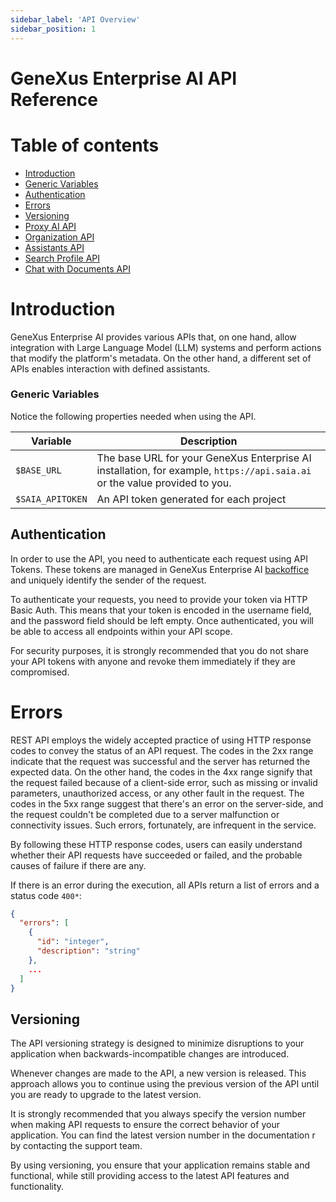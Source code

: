 ```yaml
---
sidebar_label: 'API Overview'
sidebar_position: 1
---
```


# GeneXus Enterprise AI API Reference

Table of contents
=================

* [Introduction ](#introduction)
* [Generic Variables](#generic-variables)
* [Authentication ](#authentication)
* [Errors ](#errors)
* [Versioning ](#versioning)
* [Proxy AI API](../ProxyAPI.md)
* [Organization API](OrganizationAPI.md)
* [Assistants API](AssistantsAPI.md)
* [Search Profile API](SearchProfileAPI.md)
* [Chat with Documents API](ChatWithDocumentsAPI.md)


# Introduction
GeneXus Enterprise AI provides various APIs that, on one hand, allow integration with Large Language Model (LLM) systems and perform actions that modify the platform's metadata. On the other hand, a different set of APIs enables interaction with defined assistants.

### Generic Variables
Notice the following properties needed when using the API.

| Variable | Description |
| ------ | ---------------------- |
| `$BASE_URL` | The base URL for your GeneXus Enterprise AI installation, for example, `https://api.saia.ai` or the value provided to you. |
| `$SAIA_APITOKEN` | An API token generated for each project |


## Authentication
In order to use the API, you need to authenticate each request using API Tokens. These tokens are managed in GeneXus Enterprise AI [backoffice](Backoffice.md) and uniquely identify the sender of the request.

To authenticate your requests, you need to provide your token via HTTP Basic Auth. This means that your token is encoded in the username field, and the password field should be left empty. Once authenticated, you will be able to access all endpoints within your API scope.

For security purposes, it is strongly recommended that you do not share your API tokens with anyone and revoke them immediately if they are compromised.

# Errors
REST API employs the widely accepted practice of using HTTP response codes to convey the status of an API request. The codes in the 2xx range indicate that the request was successful and the server has returned the expected data. On the other hand, the codes in the 4xx range signify that the request failed because of a client-side error, such as missing or invalid parameters, unauthorized access, or any other fault in the request. The codes in the 5xx range suggest that there's an error on the server-side, and the request couldn't be completed due to a server malfunction or connectivity issues. Such errors, fortunately, are infrequent in the service.

By following these HTTP response codes, users can easily understand whether their API requests have succeeded or failed, and the probable causes of failure if there are any.


If there is an error during the execution, all APIs return a list of errors and a status code `400*`:

```json
{
  "errors": [
    {
      "id": "integer",
      "description": "string"
    },
    ...
  ]
}
```

## Versioning
The API versioning strategy is designed to minimize disruptions to your application when backwards-incompatible changes are introduced.

Whenever changes are made to the API, a new version is released. This approach allows you to continue using the previous version of the API until you are ready to upgrade to the latest version.

It is strongly recommended that you always specify the version number when making API requests to ensure the correct behavior of your application. You can find the latest version number in the documentation r by contacting the support team.

By using versioning, you ensure that your application remains stable and functional, while still providing access to the latest API features and functionality.
